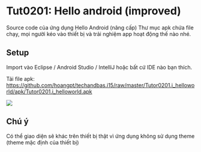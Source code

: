 Tut0201: Hello android (improved)
==========================

Source code của ứng dụng Hello Android (nâng cấp)
Thư mục apk chứa file chạy, mọi người kéo vào thiết bị và trải nghiệm app hoạt động thế nào nhé.

## Setup
Import vào Eclipse / Android Studio / IntelliJ hoặc bất cứ IDE nào bạn thích.

Tải file apk: https://github.com/hoangpt/techandbas.i15/raw/master/Tutor0201.i_helloworld/apk/Tutor0201.i_helloworld.apk

![](https://raw.githubusercontent.com/hoangpt/techandbas.i15/master/Tutor0201.i_helloworld/apk/Tutor0201.i_helloandroid.gif)

## Chú ý
Có thể giao diện sẽ khác trên thiết bị thật vì ứng dụng không sử dụng theme (theme mặc định của thiết bị)
